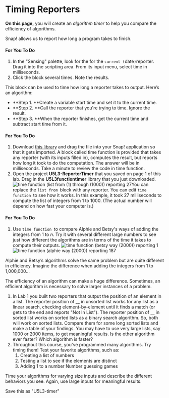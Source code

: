 # Timing Reporters

**On this page,** you will create an _algorithm timer_ to help you compare the efficiency of algorithms.

Snap! allows us to report how long a program takes to finish.

#### For You To Do

1. In the "Sensing" palette, look for the for the `current (`date`)`reporter. Drag it into the scripting area. From its input menu, select time in milliseconds.
2. Click the block several times. Note the results. 

This block can be used to time how long a reporter takes to output. Here’s an algorithm:

* **Step 1. **Create a variable start time and set it to the current time.
* **Step 2. **Call the reporter that you're trying to time. Ignore the result.
* **Step 3. **When the reporter finishes, get the current time and subtract start time from it.

#### For You To Do

1. Download [this library](https://bjc.edc.org/bjc-r/prog/5-algorithms/U5L3functiontimer.xml) and drag the file into your Snap! application so that it gets imported. A block called time function is provided that takes any reporter \(with its inputs filled in\), computes the result, but reports how long it took to do the computation. The answer will be in milliseconds. Take a minute to review the code in time function.
2. Open the project **U5L3-ReporterTimer** that you saved on page 1 of this lab. Drag in the **U5L3functiontimer** library that you just downloaded.
   ![](https://bjc.edc.org/bjc-r/img/5-algorithms/timereport.png "time function \(list from \(1\) through \(1000\)\) reporting 27")You can replace the `list from `block with any reporter. You can edit `time function `to see how it works. In this example, it took 27 milliseconds to compute the list of integers from 1 to 1000. \(The actual number will depend on how fast your computer is.\)

#### For You To Do

1. Use `time function `to compare Alphie and Betsy's ways of adding the integers from 1 to _n_. Try it with several different large numbers to see just how different the algorithms are in terms of the time it takes to compute their outputs. ![](https://bjc.edc.org/bjc-r/img/5-algorithms/time-function-betsy-way-2000-reporting.png "time function \(betsy way \(2000\)\) reporting 1")![](https://bjc.edc.org/bjc-r/img/5-algorithms/time-function-alphie-way-2000-reporting.png "time function \(alphie way \(2000\)\) reporting 187")

Alphie and Betsy’s algorithms solve the same problem but are quite different in efficiency. Imagine the difference when adding the integers from 1 to 1,000,000…

The efficiency of an algorithm can make a huge difference. Sometimes, an efficient algorithm is necessary to solve larger instances of a problem.

1. In Lab 1 you built two reporters that output the position of an element in a list. The reporter position of \_\_ in unsorted list works for any list as a linear search, checking element-by-element until it finds a match \(or gets to the end and reports "Not In List"\). The reporter position of \_\_ in sorted list works on sorted lists as a binary search algorithm. So, both will work on sorted lists. Compare them for some long sorted lists and make a table of your findings.	You may have to use very large lists, say 1000 or 2000 items, to get meaningful results. Is the other algorithm ever faster? Which algorithm is faster?
2. Throughout this course, you've programmed many algorithms. Try timing them! Test your favorite algorithms, such as:
   1. Creating a list of numbers
   2. Testing a list to see if the elements are distinct
   3. Adding 1 to a number
      Number guessing games

Time your algorithms for varying size inputs and describe the different behaviors you see. Again, use large inputs for meaningful results.

Save this as "U5L3-timer"

  


